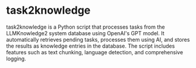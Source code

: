 # task2knowledge
task2knowledge is a Python script that processes tasks from the LLMKnowledge2 system database using OpenAI's GPT model. It automatically retrieves pending tasks, processes them using AI, and stores the results as knowledge entries in the database. The script includes features such as text chunking, language detection, and comprehensive logging.
